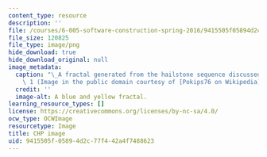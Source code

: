 ```yaml
---
content_type: resource
description: ''
file: /courses/6-005-software-construction-spring-2016/9415505f05894d2c77f442a4f7488623_6-005S16.png
file_size: 120825
file_type: image/png
hide_download: true
hide_download_original: null
image_metadata:
  caption: "\_A fractal generated from the hailstone sequence discussed in Lecture\
    \ 1 (Image in the public domain courtesy of [Pokips76 on Wikipedia](https://en.wikipedia.org/wiki/Collatz_conjecture#/media/File:CollatzFractal.png))."
  credit: ''
  image-alt: A blue and yellow fractal.
learning_resource_types: []
license: https://creativecommons.org/licenses/by-nc-sa/4.0/
ocw_type: OCWImage
resourcetype: Image
title: CHP image
uid: 9415505f-0589-4d2c-77f4-42a4f7488623
---
```

